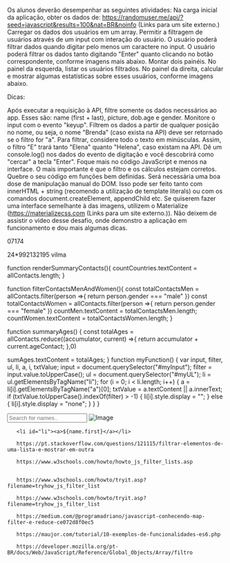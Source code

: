 Os alunos deverão desempenhar as seguintes atividades:
    Na carga inicial da aplicação, obter os dados de: https://randomuser.me/api/?seed=javascript&results=100&nat=BR&noinfo (Links para um site externo.)
    Carregar os dados dos usuários em um array.
    Permitir a filtragem de usuários através de um input com interação do usuário.
    O usuário poderá filtrar dados quando digitar pelo menos um caractere no input.
    O usuário poderá filtrar os dados tanto digitando "Enter" quanto clicando no botão correspondente, conforme imagens mais abaixo.
    Montar dois painéis.
    No painel da esquerda, listar os usuários filtrados.
    No painel da direita, calcular e mostrar algumas estatísticas sobre esses usuários, conforme imagens abaixo.

Dicas:

  Após executar a requisição à API, filtre somente os dados necessários ao app. Esses são: name (first + last), picture, dob.age e gender.
    Monitore o input com o evento "keyup".
    Filtrem os dados a partir de qualquer posição no nome, ou seja, o nome "Brenda" (caso exista na API) deve ser retornado se o filtro for "a".
    Para filtrar, considere todo o texto em minúsculas. Assim, o filtro "E" trará tanto "Elena" quanto "Helena", caso existam na API.
    Dê um console.log() nos dados do evento de digitação e você descobrirá como "cercar" a tecla "Enter".
    Foque mais no código JavaScript e menos na interface. O mais importante é que o filtro e os cálculos estejam corretos.
    Quebre o seu código em funções bem definidas.
    Será necessária uma boa dose de manipulação manual do DOM. Isso pode ser feito tanto com innerHTML + string (recomendo a utilização de template literals) ou com os comandos document.createElement, appendChild etc.
    Se quiserem fazer uma interface semelhante à das imagens, utilizem o Materialize (https://materializecss.com (Links para um site externo.)).
    Não deixem de assistir o vídeo desse desafio, onde demonstro a aplicação em funcionamento e dou mais algumas dicas.

 
07174 

24*992132195 vilma 


function renderSummaryContacts(){
  countCountries.textContent = allContacts.length;
}

function filterContactsMenAndWomen(){
  const totalContactsMen = allContacts.filter(person =>{
    return person.gender === "male"
  })
  const totalContactsWomen = allContacts.filter(person =>{
    return person.gender === "female"
  })
  countMen.textContent = totalContactsMen.length;
  countWomen.textContent = totalContactsWomen.length;
}

function summaryAges() {
  const totalAges = allContacts.reduce((accumulator, current) =>{
    return accumulator + current.ageContact;
  },0)
  
  sumAges.textContent = totalAges;
}
function myFunction() {
  var input, filter, ul, li, a, i, txtValue;
  input = document.querySelector("#myInput");
  filter = input.value.toUpperCase();
  ul = document.querySelector("#myUL");
  li = ul.getElementsByTagName("li");
  for (i = 0; i < li.length; i++) {
      a = li[i].getElementsByTagName("a")[0];
      txtValue = a.textContent || a.innerText;
      if (txtValue.toUpperCase().indexOf(filter) > -1) {
          li[i].style.display = "";
      } else {
          li[i].style.display = "none";
      }
  }
}


<input type="text" id="myInput" onkeyup="myFunction()" placeholder="Search for names.." title="Type in a name">


<img src="${photo.thumbnail}" alt="Image" />

       <li id="li"><a>${name.first}</a></li>   
	   
	   https://pt.stackoverflow.com/questions/121115/filtrar-elementos-de-uma-lista-e-mostrar-em-outra
	   
	   https://www.w3schools.com/howto/howto_js_filter_lists.asp
	   
	   
	   https://www.w3schools.com/howto/tryit.asp?filename=tryhow_js_filter_list
	   
	   https://www.w3schools.com/howto/tryit.asp?filename=tryhow_js_filter_list
	   
	   https://medium.com/@programadriano/javascript-conhecendo-map-filter-e-reduce-ce072d8f0ec5
	   
	   https://maujor.com/tutorial/10-exemplos-de-funcionalidades-es6.php
	   
	   https://developer.mozilla.org/pt-BR/docs/Web/JavaScript/Reference/Global_Objects/Array/filtro
